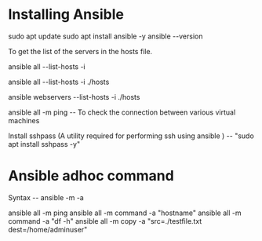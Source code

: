 # Installing Ansible

sudo apt update
sudo apt install ansible -y
ansible --version

To get the list of the servers in the hosts file.

ansible all --list-hosts -i <path of inventory file>

ansible all --list-hosts -i ./hosts

ansible webservers --list-hosts -i ./hosts

ansible all -m ping -- To check the connection between various virtual machines

Install sshpass (A utility required for performing ssh using ansible ) -- "sudo apt install sshpass -y"

# Ansible adhoc command

Syntax -- ansible <group> -m <name of the module> -a <parameters>

ansible all -m ping
ansible all -m command -a "hostname"
ansible all -m command -a "df -h"
ansible all -m copy -a "src=./testfile.txt dest=/home/adminuser"
